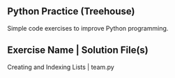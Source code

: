 ## Python Practice (Treehouse)


Simple code exercises to improve Python programming.

Exercise Name | Solution File(s)
---------------------------------
Creating and Indexing Lists | team.py
